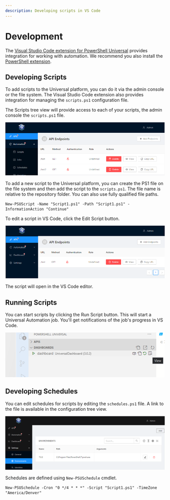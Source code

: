 ```yaml
---
description: Developing scripts in VS Code
---
```


# Development

The [Visual Studio Code extension for PowerShell Universal](https://marketplace.visualstudio.com/items?itemName=ironmansoftware.powershell-universal) provides integration for working with automation. We recommend you also install the [PowerShell extension](https://marketplace.visualstudio.com/items?itemName=ms-vscode.PowerShell).

## Developing Scripts

To add scripts to the Universal platform, you can do it via the admin console or the file system. The Visual Studio Code extension also provides integration for managing the `scripts.ps1` configuration file.

The Scripts tree view will provide access to each of your scripts, the admin console the `scripts.ps1` file.

![](../.gitbook/assets/image%20%28120%29.png)

To add a new script to the Universal platform, you can create the PS1 file on the file system and then add the script to the `scripts.ps1`. The file name is relative to the repository folder. You can also use fully qualified file paths.

```text
New-PSUScript -Name "Script1.ps1" -Path "Script1.ps1" -InformationAction "Continue"
```

To edit a script in VS Code, click the Edit Script button.

![](../.gitbook/assets/image%20%28119%29.png)

The script will open in the VS Code editor.

## Running Scripts

You can start scripts by clicking the Run Script button. This will start a Universal Automation job. You'll get notifications of the job's progress in VS Code.

![](../.gitbook/assets/image%20%28128%29.png)

## Developing Schedules

You can edit schedules for scripts by editing the `schedules.ps1` file. A link to the file is available in the configuration tree view.

![](../.gitbook/assets/image%20%28131%29.png)

Schedules are defined using `New-PSUSchedule` cmdlet.

```text
New-PSUSchedule -Cron "0 */4 * * *" -Script "Script1.ps1" -TimeZone "America/Denver"
```

